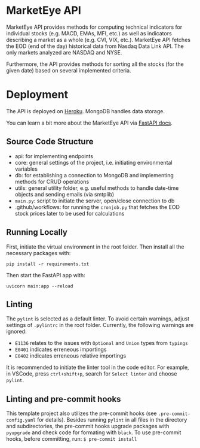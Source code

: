 # MarketEye API

MarketEye API provides methods for computing technical indicators for individual stocks (e.g. MACD, EMAs, MFI, etc.) as well as indicators describing a market as a whole (e.g. CVI, VIX, etc.). MarketEye API fetches the EOD (end of the day) historical data from Nasdaq Data Link API. The only markets analyzed are NASDAQ and NYSE.

Furthermore, the API provides methods for sorting all the stocks (for the given date) based on several implemented criteria.

# Deployment

The API is deployed on [Heroku](https://marketeye-api.herokuapp.com/). MongoDB handles data storage.

You can learn a bit more about the MarketEye API via [FastAPI docs](https://marketeye-api.herokuapp.com/docs).

## Source Code Structure

- api: for implementing endpoints
- core: general settings of the project, i.e. initiating environmental variables
- db: for establishing a connection to MongoDB and implementing methods for CRUD operations
- utils: general utility folder, e.g. useful methods to handle date-time objects and sending emails (via smtplib)
- ```main.py```: script to initiate the server, open/close connection to db
- .github/workflows: for running the ```cronjob.py``` that fetches the EOD stock prices later to be used for calculations

## Running Locally

First, initiate the virtual environment in the root folder. Then install all the necessary packages with:
```
pip install -r requirements.txt
```
Then start the FastAPI app with:
```
uvicorn main:app --reload
```

## Linting
The ```pylint``` is selected as a default linter. To avoid certain warnings, adjust settings of ```.pylintrc``` in the root folder.
Currently, the following warnings are ignored:
- ```E1136``` relates to the issues with ```Optional``` and ```Union``` types from ```typings```
- ```E0401``` indicates erreneous importings
- ```E0402``` indicates erreneous relative importings

It is recommended to initiate the linter tool in the code editor. For example, in VSCode, press ```ctrl+shift+p```, search for ```Select linter``` and choose ```pylint```.

## Linting and pre-commit hooks

This template project also utilizes the pre-commit hooks (see ```.pre-commit-config.yaml``` for details). Besides running ```pylint``` in all files in the directory and subdirectories, the pre-commit hooks upgrade packages with ```pyupgrade``` and check code for formating with ```black```. To use pre-commit hooks, before committing, run:
```$ pre-commit install```
